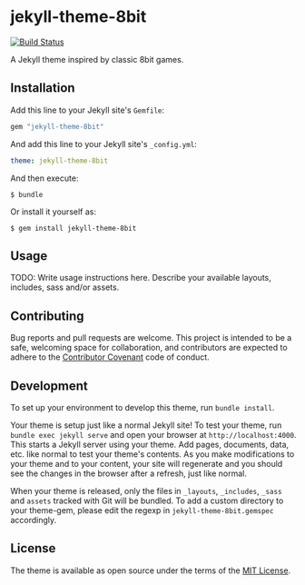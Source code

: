 # jekyll-theme-8bit

[![Build Status](https://travis-ci.org/julianolf/jekyll-theme-8bit.svg?branch=master)](https://travis-ci.org/julianolf/jekyll-theme-8bit)

A Jekyll theme inspired by classic 8bit games.

## Installation

Add this line to your Jekyll site's `Gemfile`:

```ruby
gem "jekyll-theme-8bit"
```

And add this line to your Jekyll site's `_config.yml`:

```yaml
theme: jekyll-theme-8bit
```

And then execute:

    $ bundle

Or install it yourself as:

    $ gem install jekyll-theme-8bit

## Usage

TODO: Write usage instructions here. Describe your available layouts, includes, sass and/or assets.

## Contributing

Bug reports and pull requests are welcome. This project is intended to be a safe, welcoming space for collaboration, and contributors are expected to adhere to the [Contributor Covenant](http://contributor-covenant.org) code of conduct.

## Development

To set up your environment to develop this theme, run `bundle install`.

Your theme is setup just like a normal Jekyll site! To test your theme, run `bundle exec jekyll serve` and open your browser at `http://localhost:4000`. This starts a Jekyll server using your theme. Add pages, documents, data, etc. like normal to test your theme's contents. As you make modifications to your theme and to your content, your site will regenerate and you should see the changes in the browser after a refresh, just like normal.

When your theme is released, only the files in `_layouts`, `_includes`, `_sass` and `assets` tracked with Git will be bundled.
To add a custom directory to your theme-gem, please edit the regexp in `jekyll-theme-8bit.gemspec` accordingly.

## License

The theme is available as open source under the terms of the [MIT License](https://opensource.org/licenses/MIT).

